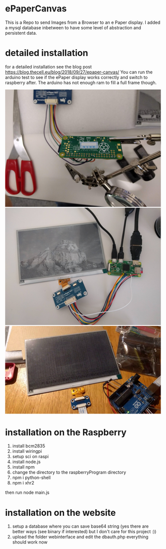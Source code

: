 # ePaperCanvas

This is a Repo to send Images from a Browser to an e Paper display.
I added a mysql database inbetween to have some level of abstraction and persistent data.

# detailed installation
for a detailed installation see the blog post https://blog.thecell.eu/blog/2018/09/27/epaper-canvas/
You can run the arduino test to see if the ePaper display works correctly and switch to raspberry after. The arduino has not enough ram to fill a full frame though.

![alt text](https://raw.githubusercontent.com/TheCell/ePaperCanvas/master/media/IMG_20180925_190854.jpg)
![alt text](https://raw.githubusercontent.com/TheCell/ePaperCanvas/master/media/IMG_20180927_111210.jpg)
![alt text](https://raw.githubusercontent.com/TheCell/ePaperCanvas/master/media/vlcsnap-error630.png)

# installation on the Raspberry
1. install bcm2835
2. install wiringpi
3. setup sci on raspi
4. install node.js
5. install npm
6. change the directory to the raspberryProgram directory
7. npm i python-shell
8. npm i xhr2

then run node main.js

# installation on the website
1. setup a database where you can save base64 string (yes there are better ways (see binary if interested) but I don't care for this project :))
2. upload the folder webinterface and edit the dbauth.php
everything should work now
